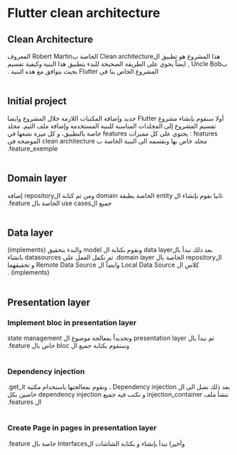 # Flutter clean architecture

## Clean Architecture
<span dir="rtl" align="right">
    هذا المشروع هو تطبيق الClean architecture الخاصة بRobert Martin المعروف بUncle Bob , ايضاً يحوي على الطريقة الصحيحة للبدء بتطبيق هذا البنية وكيفية تقسيم المشروع الخاص بنا في Flutter بحيث يتوافق مع هذه البنية .
</span>
<br/>
<br/>



## Initial project
<span dir="rtl" align="right">
أولا سنقوم بإنشاء مشروع Flutter جديد وإضافة المكتبات اللازمة خلال المشروع وايضا تقسيم المشروع إلى المجلدات المناسبة للبنية المستخدمة وإضافة ملف الثيم.
مجلد features : يحتوي على كل مميزات features خاصة بالتطبيق، و كل ميزة نضعها في مجلد خاص بها ونقسمه الى البنية الخاصة ب clean architecture الموضحة في feature_exemple.
</span>
<br/>
<br/>



## Domain layer
<span dir="rtl" align="right">
ثانيا نقوم بإنشاء ال entity الخاصة بطبقة domain ومن ثم كتابة الrepository إضافة جميع الuse cases الخاصة بال feature.
</span>
<br/>
<br/>



## Data layer
<span dir="rtl" align="right">
بعد ذلك نبدأ بالdata layer ونقوم بكتابة ال model والبدء بتحقيق (implements) الrepository الخاصة بال domain layer.
ثم نكمل العمل على datasources بانشاء كلاس ال Local Data Source وايضاً ال Remote Data Source و تحقيقهما (implements) .
</span>
<br/>
<br/>



## Presentation layer 
### Implement bloc in presentation layer 
<span dir="rtl" align="right">
ثم نبدأ بال presentation layer وتحديداً بمعالجة موضوع ال state management وسنقوم بكتابة جميع ال bloc خاص بال feature.
</span>
<br/>
<br/>


### Dependency injection
<span dir="rtl" align="right">
بعد ذلك نصل الى ال Dependency injection ، ونقوم بمعالجتها باستخدام مكتبة get_it.
ننشأ ملف injection_container و نكتب فيه جميع dependency injection خاصين بكل ال features.
</span>
<br/>
<br/>


### Create Page in pages in presentation layer
<span dir="rtl" align="right">
وأخيرا نبدأ بإنشاء و بكتابة الشاشات الInterfaces خاصة بال feature.
</span>
<br/>
<br/>
